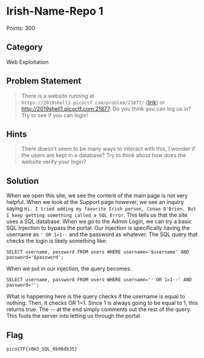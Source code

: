 # Irish-Name-Repo 1
Points: 300
## Category
Web Exploitation
## Problem Statement
> There is a website running at `https://2019shell1.picoctf.com/problem/21877/` ([link](https://2019shell1.picoctf.com/problem/21877/)) or http://2019shell1.picoctf.com:21877. Do you think you can log us in? Try to see if you can login!
## Hints
> There doesn't seem to be many ways to interact with this, I wonder if the users are kept in a database?
> Try to think about how does the website verify your login?
## Solution
When we open this site, we see the content of the main page is not very helpful. When we look at the Support page however, we see an inquiry saying `Hi. I tried adding my favorite Irish person, Conan O'Brien. But I keep getting something called a SQL Error`. This tells us that the site uses a SQL database. When we go to the Admin Login, we can try a basic SQL Injection to bypass the portal. Our injection is specifically having the username as `' OR 1=1--` and the password as whatever. The SQL query that checks the login is likely something like:
```
SELECT username, password FROM users WHERE username='$username' AND password='$password';
```
When we put in our injection, the query becomes:
```
SELECT username, password FROM users WHERE username='' OR 1=1--' AND password='';
```
What is happening here is the query checks if the username is equal to nothing. Then, it checks OR 1=1. Since 1 is always going to be equal to 1, this returns true. The -- at the end simply comments out the rest of the query. This fools the server into letting us through the portal.
## Flag
`picoCTF{s0m3_SQL_6b96db35}`
